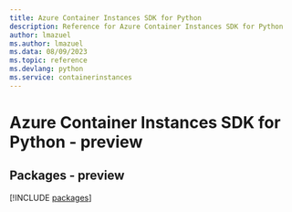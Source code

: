 ```yaml
---
title: Azure Container Instances SDK for Python
description: Reference for Azure Container Instances SDK for Python
author: lmazuel
ms.author: lmazuel
ms.data: 08/09/2023
ms.topic: reference
ms.devlang: python
ms.service: containerinstances
---
```

# Azure Container Instances SDK for Python - preview
## Packages - preview
[!INCLUDE [packages](container-instances-index.md)]
